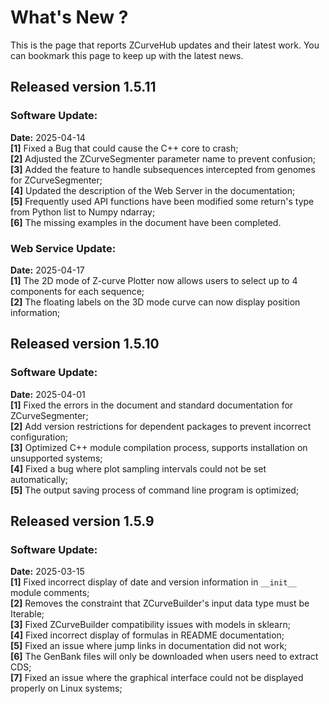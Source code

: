 # What's New ?
This is the page that reports ZCurveHub updates and their latest work. You can bookmark this page to keep up with the latest news.

## Released version 1.5.11

### Software Update:

**Date:** 2025-04-14  
**[1]** Fixed a Bug that could cause the C++ core to crash;  
**[2]** Adjusted the ZCurveSegmenter parameter name to prevent confusion;  
**[3]** Added the feature to handle subsequences intercepted from genomes for ZCurveSegmenter;  
**[4]** Updated the description of the Web Server in the documentation;  
**[5]** Frequently used API functions have been modified some return's type from Python list to Numpy ndarray;  
**[6]** The missing examples in the document have been completed.  

### Web Service Update:

**Date:** 2025-04-17  
**[1]** The 2D mode of Z-curve Plotter now allows users to select up to 4 components for each sequence;  
**[2]** The floating labels on the 3D mode curve can now display position information;  

## Released version 1.5.10

### Software Update:

**Date:** 2025-04-01  
**[1]** Fixed the errors in the document and standard documentation for ZCurveSegmenter;  
**[2]** Add version restrictions for dependent packages to prevent incorrect configuration;  
**[3]** Optimized C++ module compilation process, supports installation on unsupported systems;  
**[4]** Fixed a bug where plot sampling intervals could not be set automatically;  
**[5]** The output saving process of command line program is optimized;  

## Released version 1.5.9

### Software Update:

**Date:** 2025-03-15  
**[1]** Fixed incorrect display of date and version information in `__init__` module comments;  
**[2]** Removes the constraint that ZCurveBuilder's input data type must be Iterable;  
**[3]** Fixed ZCurveBuilder compatibility issues with models in sklearn;  
**[4]** Fixed incorrect display of formulas in README documentation;  
**[5]** Fixed an issue where jump links in documentation did not work;  
**[6]** The GenBank files will only be downloaded when users need to extract CDS;  
**[7]** Fixed an issue where the graphical interface could not be displayed properly on Linux systems;  
